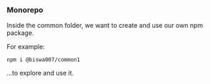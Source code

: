 ### Monorepo

Inside the common folder, we want to create and use our own npm package.

For example:

`npm i @biswa007/common1`


…to explore and use it.